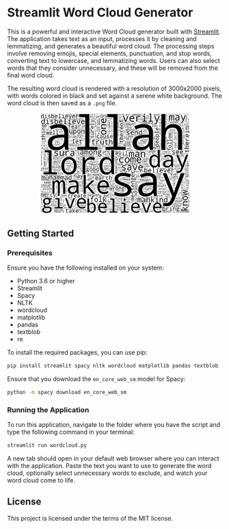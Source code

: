 # Streamlit Word Cloud Generator

This is a powerful and interactive Word Cloud generator built with [Streamlit](https://streamlit.io/). The application takes text as an input, processes it by cleaning and lemmatizing, and generates a beautiful word cloud. The processing steps involve removing emojis, special elements, punctuation, and stop words, converting text to lowercase, and lemmatizing words. Users can also select words that they consider unnecessary, and these will be removed from the final word cloud. 

The resulting word cloud is rendered with a resolution of 3000x2000 pixels, with words colored in black and set against a serene white background. The word cloud is then saved as a `.png` file.

<p align="center">
<img width="70%" height="70%" src="Sample WordCloud.png"/>
</p>

## Getting Started

### Prerequisites

Ensure you have the following installed on your system:

- Python 3.6 or higher
- Streamlit
- Spacy
- NLTK
- wordcloud
- matplotlib
- pandas
- textblob
- re

To install the required packages, you can use pip:

```sh
pip install streamlit spacy nltk wordcloud matplotlib pandas textblob
```

Ensure that you download the `en_core_web_sm` model for Spacy:

```sh
python -m spacy download en_core_web_sm
```

### Running the Application

To run this application, navigate to the folder where you have the script and type the following command in your terminal:

```sh
streamlit run wordcloud.py
```

A new tab should open in your default web browser where you can interact with the application. Paste the text you want to use to generate the word cloud, optionally select unnecessary words to exclude, and watch your word cloud come to life.

## License

This project is licensed under the terms of the MIT license.
